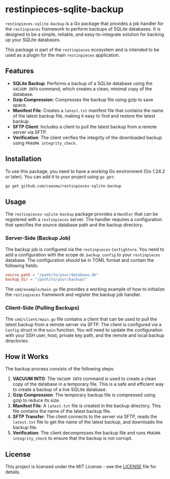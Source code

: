 # restinpieces-sqlite-backup

`restinpieces-sqlite-backup` is a Go package that provides a job handler for the `restinpieces` framework to perform backups of SQLite databases. It is designed to be a simple, reliable, and easy-to-integrate solution for backing up your SQLite databases.

This package is part of the `restinpieces` ecosystem and is intended to be used as a plugin for the main `restinpieces` application.

## Features

-   **SQLite Backup**: Performs a backup of a SQLite database using the `VACUUM INTO` command, which creates a clean, minimal copy of the database.
-   **Gzip Compression**: Compresses the backup file using gzip to save space.
-   **Manifest File**: Creates a `latest.txt` manifest file that contains the name of the latest backup file, making it easy to find and restore the latest backup.
-   **SFTP Client**: Includes a client to pull the latest backup from a remote server via SFTP.
-   **Verification**: The client verifies the integrity of the downloaded backup using `PRAGMA integrity_check`.

## Installation

To use this package, you need to have a working Go environment (Go 1.24.2 or later). You can add it to your project using `go get`:

```bash
go get github.com/caasmo/restinpieces-sqlite-backup
```

## Usage

The `restinpieces-sqlite-backup` package provides a `Handler` that can be registered with a `restinpieces` server. The handler requires a configuration that specifies the source database path and the backup directory.

### Server-Side (Backup Job)

The backup job is configured via the `restinpieces` `ConfigStore`. You need to add a configuration with the scope `db_backup_config` to your `restinpieces` database. The configuration should be in TOML format and contain the following fields:

```toml
source_path = "/path/to/your/database.db"
backup_dir = "/path/to/your/backups"
```

The `cmd/example/main.go` file provides a working example of how to initialize the `restinpieces` framework and register the backup job handler.

### Client-Side (Pulling Backups)

The `cmd/client/main.go` file contains a client that can be used to pull the latest backup from a remote server via SFTP. The client is configured via a `Config` struct in the `main` function. You will need to update the configuration with your SSH user, host, private key path, and the remote and local backup directories.

## How it Works

The backup process consists of the following steps:

1.  **VACUUM INTO**: The `VACUUM INTO` command is used to create a clean copy of the database in a temporary file. This is a safe and efficient way to create a backup of a live SQLite database.
2.  **Gzip Compression**: The temporary backup file is compressed using gzip to reduce its size.
3.  **Manifest File**: A `latest.txt` file is created in the backup directory. This file contains the name of the latest backup file.
4.  **SFTP Transfer**: The client connects to the server via SFTP, reads the `latest.txt` file to get the name of the latest backup, and downloads the backup file.
5.  **Verification**: The client decompresses the backup file and runs `PRAGMA integrity_check` to ensure that the backup is not corrupt.

## License

This project is licensed under the MIT License - see the [LICENSE](LICENSE) file for details.